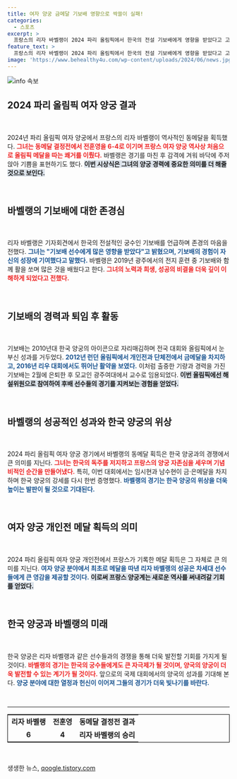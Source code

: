 ```yaml
---
title: 여자 양궁 금메달 기보배 영향으로 싹쓸이 실패!
categories:
  - 스포츠
excerpt: >
  프랑스의 리자 바벨랭이 2024 파리 올림픽에서 한국의 전설 기보배에게 영향을 받았다고 고백하며 동메달을 획득! 한국 양궁의 독주를 저지한 그의 소감과 감격적인 순간을 확인해보세요!
feature_text: >
  프랑스의 리자 바벨랭이 2024 파리 올림픽에서 한국의 전설 기보배에게 영향을 받았다고 고백하며 동메달을 획득! 한국 양궁의 독주를 저지한 그의 소감과 감격적인 순간을 확인해보세요!
image: 'https://www.behealthy4u.com/wp-content/uploads/2024/06/news.jpg'
---
```


<p><img src="https://www.behealthy4u.com/wp-content/uploads/2024/06/news.jpg" alt="info 속보" /></p>

<h2 data-ke-size="size26">2024 파리 올림픽 여자 양궁 결과</h2>

<p data-ke-size="size16">&nbsp;</p>

<p>2024년 파리 올림픽 여자 양궁에서 프랑스의 리자 바벨랭이 역사적인 동메달을 획득했다. <b><span style="color: #ee2323;">그녀는 동메달 결정전에서 전훈영을 6-4로 이기며 프랑스 여자 양궁 역사상 처음으로 올림픽 메달을 따는 쾌거를 이뤘다.</span></b> 바벨랭은 경기를 마친 후 감격에 겨워 바닥에 주저앉아 기쁨을 표현하기도 했다. <b><span style="background-color: #21538527;">이번 시상식은 그녀의 양궁 경력에 중요한 의미를 더 해줄 것으로 보인다.</span></b></p>

<p data-ke-size="size16">&nbsp;</p>

<h2 data-ke-size="size26">바벨랭의 기보배에 대한 존경심</h2>

<p data-ke-size="size16">&nbsp;</p>

<p>리자 바벨랭은 기자회견에서 한국의 전설적인 궁수인 기보배를 언급하며 존경의 마음을 전했다. <b><span style="color: #1a5490;">그녀는 "기보배 선수에게 많은 영향을 받았다"고 밝혔으며, 기보배의 경험이 자신의 성장에 기여했다고 말했다.</span></b> 바벨랭은 2019년 광주에서의 전지 훈련 중 기보배와 함께 활을 쏘며 많은 것을 배웠다고 한다. <b><span style="color: #ee2323;">그녀의 노력과 희생, 성공의 비결을 더욱 깊이 이해하게 되었다고 전했다.</span></b></p>

<p data-ke-size="size16">&nbsp;</p>

<h2 data-ke-size="size26">기보배의 경력과 퇴임 후 활동</h2>

<p data-ke-size="size16">&nbsp;</p>

<p>기보배는 2010년대 한국 양궁의 아이콘으로 자리매김하며 전국 대회와 올림픽에서 눈부신 성과를 거두었다. <b><span style="color: #1a5490;">2012년 런던 올림픽에서 개인전과 단체전에서 금메달을 차지하고, 2016년 리우 대회에서도 뛰어난 활약을 보였다.</span></b> 이처럼 출중한 기량과 경력을 가진 기보배는 2월에 은퇴한 후 모교인 광주여대에서 교수로 임용되었다. <b><span style="background-color: #21538527;">이번 올림픽에선 해설위원으로 참여하여 후배 선수들의 경기를 지켜보는 경험을 얻었다.</span></b></p>

<p data-ke-size="size16">&nbsp;</p>

<h2 data-ke-size="size26">바벨랭의 성공적인 성과와 한국 양궁의 위상</h2>

<p data-ke-size="size16">&nbsp;</p>

<p>2024 파리 올림픽 여자 양궁 경기에서 바벨랭의 동메달 획득은 한국 양궁과의 경쟁에서 큰 의미를 지닌다. <b><span style="color: #ee2323;">그녀는 한국의 독주를 저지하고 프랑스의 양궁 자존심을 세우며 기념비적인 순간을 만들어냈다.</span></b> 특히, 이번 대회에서는 임시현과 남수현이 금·은메달을 차지하며 한국 양궁의 강세를 다시 한번 증명했다. <b><span style="color: #1a5490;">바벨랭의 경기는 한국 양궁의 위상을 더욱 높이는 발판이 될 것으로 기대된다.</span></b></p>

<p data-ke-size="size16">&nbsp;</p>

<h2 data-ke-size="size26">여자 양궁 개인전 메달 획득의 의미</h2>

<p data-ke-size="size16">&nbsp;</p>

<p>2024 파리 올림픽 여자 양궁 개인전에서 프랑스가 기록한 메달 획득은 그 자체로 큰 의미를 지닌다. <b><span style="color: #1a5490;">여자 양궁 분야에서 최초로 메달을 따낸 리자 바벨랭의 성공은 차세대 선수들에게 큰 영감을 제공할 것이다.</span></b> <b><span style="background-color: #21538527;">이로써 프랑스 양궁계는 새로운 역사를 써내려갈 기회를 얻었다.</span></b></p>

<p data-ke-size="size16">&nbsp;</p>

<h2 data-ke-size="size26">한국 양궁과 바벨랭의 미래</h2>

<p data-ke-size="size16">&nbsp;</p>

<p>한국 양궁은 리자 바벨랭과 같은 선수들과의 경쟁을 통해 더욱 발전할 기회를 가지게 될 것이다. <b><span style="color: #ee2323;">바벨랭의 경기는 한국의 궁수들에게도 큰 자극제가 될 것이며, 양국의 양궁이 더욱 발전할 수 있는 계기가 될 것이다.</span></b> 앞으로의 국제 대회에서의 양국의 성과를 기대해 본다. <b><span style="color: #1a5490;"> 양궁 분야에 대한 열정과 헌신이 이어져 그들의 경기가 더욱 빛나기를 바란다.</span></b></p>

<p data-ke-size="size16">&nbsp;</p>

<hr>

<table style="border-collapse: collapse; border: 1px solid black; width: 100%;">
    <tbody>
        <tr>
            <td style="text-align: center; height: 17px;"><b>리자 바벨랭</b></td>
            <td style="text-align: center; height: 17px;"><b>전훈영</b></td>
            <td style="text-align: center; height: 17px;"><b>동메달 결정전 결과</b></td>
        </tr>
        <tr>
            <td style="text-align: center; height: 17px;"><b>6</b></td>
            <td style="text-align: center; height: 17px;"><b>4</b></td>
            <td style="text-align: center; height: 17px;"><b>리자 바벨랭의 승리</b></td>
        </tr>
    </tbody>
</table>

<p data-ke-size="size16">&nbsp;</p>
생생한 뉴스, <a href="https://qoogle.tistory.com" rel="dofollow">qoogle.tistory.com</a>


